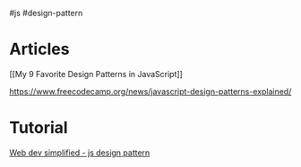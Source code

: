 #js #design-pattern 
# Articles
[[My 9 Favorite Design Patterns in JavaScript]]

https://www.freecodecamp.org/news/javascript-design-patterns-explained/

# Tutorial
[Web dev simplified - js design pattern](https://www.youtube.com/playlist?list=PLZlA0Gpn_vH_CthENcPCM0Dww6a5XYC7f)
